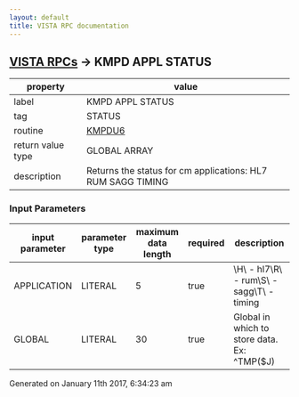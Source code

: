 ```yaml
---
layout: default
title: VISTA RPC documentation
---
```




## [VISTA RPCs](TableOfContent.md) &#8594; KMPD APPL STATUS 

 property | value 
--- | --- 
 label | KMPD APPL STATUS
 tag | STATUS
 routine | [KMPDU6](http://code.osehra.org/dox/Routine_KMPDU6_source.html)
 return value type | GLOBAL ARRAY
 description | Returns the status for cm applications: HL7                                        RUM                                        SAGG                                        TIMING

### Input Parameters

| input parameter | parameter type | maximum data length | required | description | 
| --- | --- | --- | --- | --- | 
| APPLICATION | LITERAL | 5 | true | \H\ - hl7\R\ - rum\S\ - sagg\T\ - timing | 
| GLOBAL | LITERAL | 30 | true | Global in which to store data.  Ex: ^TMP($J) | 




Generated on January 11th 2017, 6:34:23 am